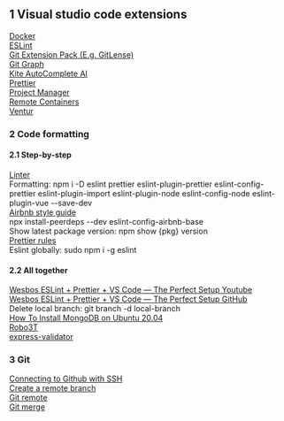 ## 1 Visual studio code extensions
[Docker](https://code.visualstudio.com/docs/containers/overview)<br/>
[ESLint](https://marketplace.visualstudio.com/items?itemName=dbaeumer.vscode-eslint)<br/>
[Git Extension Pack (E.g. GitLense)](https://marketplace.visualstudio.com/items?itemName=donjayamanne.git-extension-pack)<br/>
[Git Graph](https://marketplace.visualstudio.com/items?itemName=mhutchie.git-graph)<br/>
[Kite AutoComplete AI](https://www.kite.com/integrations/vs-code/)<br/>
[Prettier](https://github.com/prettier/prettier-vscode)<br/>
[Project Manager](https://marketplace.visualstudio.com/items?itemName=felipecaputo.git-project-manager)<br/>
[Remote Containers](https://code.visualstudio.com/docs/remote/containers)<br/>
[Ventur](https://vuejs.github.io/vetur/)<br/>
### 2 Code formatting
#### 2.1 Step-by-step
[Linter](https://www.youtube.com/watch?v=SydnKbGc7W8)<br/>
Formatting: npm i -D eslint prettier eslint-plugin-prettier eslint-config-prettier eslint-plugin-import eslint-plugin-node eslint-config-node eslint-plugin-vue --save-dev<br/>
[Airbnb style guide](https://www.npmjs.com/package/eslint-config-airbnb)<br/>
npx install-peerdeps --dev eslint-config-airbnb-base
<br/>
Show latest package version: npm show {pkg} version<br/>
[Prettier rules](https://prettier.io/docs/en/options.html)<br/>
Eslint globally: sudo npm i -g eslint<br/>
#### 2.2 All together
[Wesbos ESLint + Prettier + VS Code — The Perfect Setup Youtube](https://www.youtube.com/watch?v=lHAeK8t94as)<br/>
[Wesbos ESLint + Prettier + VS Code — The Perfect Setup GitHub](https://github.com/wesbos/eslint-config-wesbos)<br/>
Delete local branch: git branch -d local-branch<br/>
[How To Install MongoDB on Ubuntu 20.04](https://www.digitalocean.com/community/tutorials/how-to-install-mongodb-on-ubuntu-20-04)<br/>
[Robo3T](https://studio3t.com/download/?source=robomongo&medium=homepage)<br/>
[express-validator](https://express-validator.github.io/docs/)
### 3 Git
[Connecting to Github with SSH](https://docs.github.com/en/github/authenticating-to-github/connecting-to-github-with-ssh)<br/>
[Create a remote branch](https://www.w3docs.com/snippets/git/how-to-create-a-remote-branch-in-git.html)<br/>
[Git remote](https://github.com/git-guides/git-remote)<br/>
[Git merge](https://git-scm.com/docs/git-merge)<br/>
